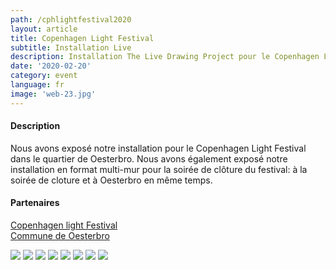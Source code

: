 ```yaml
---
path: /cphlightfestival2020
layout: article
title: Copenhagen Light Festival
subtitle: Installation Live
description: Installation The Live Drawing Project pour le Copenhagen Light Festival au Danemark
date: '2020-02-20'
category: event
language: fr
image: 'web-23.jpg'
---
```


#### Description

Nous avons exposé notre installation pour le Copenhagen Light Festival dans le quartier de Oesterbro. Nous avons également exposé notre installation en format multi-mur pour la soirée de clôture du festival: à la soirée de cloture et à Oesterbro en même temps.

#### Partenaires

[Copenhagen light Festival](https://copenhagenlightfestival.org/)  
[Commune de Oesterbro](https://kk.dk/)

<photo-grid>
<img src="web-14.jpg"/>
<img src="web-17.jpg"/>
<img src="web-19.jpg"/>
<img src="web-20.jpg"/>
<img src="web-21.jpg"/>
<img src="web-23.jpg"/>
<img src="web-22.jpg"/>
<img src="web-25.jpg"/>
</photo-grid>
